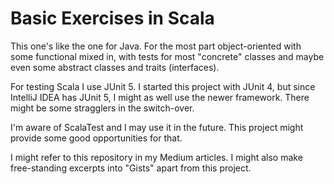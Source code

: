 # Basic Exercises in Scala

This one's like the one for Java. For the most part object-oriented with some 
functional mixed in, with tests for most "concrete" classes and maybe even some 
abstract classes and traits (interfaces).

For testing Scala I use JUnit 5. I started this project with JUnit 4, but since 
IntelliJ IDEA has JUnit 5, I might as well use the newer framework. There might 
be some stragglers in the switch-over.

I'm aware of ScalaTest and I may use it in the future. This project might 
provide some good opportunities for that.

I might refer to this repository in my Medium articles. I might also make 
free-standing excerpts into "Gists" apart from this project.